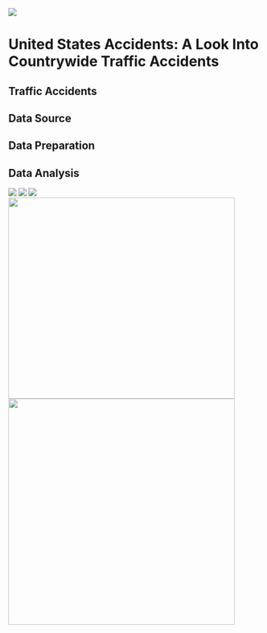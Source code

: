 ![](https://imagevars.gulfnews.com/2019/10/24/accident-sign_16dfd47e1da_medium.jpg)
# United States Accidents: A Look Into Countrywide Traffic Accidents
## Traffic Accidents
## Data Source
## Data Preparation
## Data Analysis
![](https://github.com/ddiaz164/capstone_1/blob/master/images/choro_map.png)
![](https://github.com/ddiaz164/capstone_1/blob/master/images/choro_rates.png)
![](https://github.com/ddiaz164/capstone_1/blob/master/images/image.png)
<img src="https://github.com/ddiaz164/capstone_1/blob/master/images/heat_sc.png" width="450" height="400">
<img src="https://github.com/ddiaz164/capstone_1/blob/master/images/choro_map.png" width="450" height="450">

